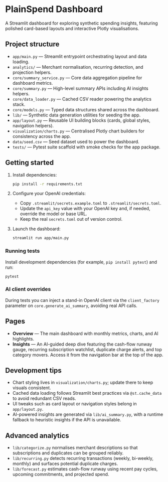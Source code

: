 # PlainSpend Dashboard

A Streamlit dashboard for exploring synthetic spending insights, featuring polished card-based layouts and interactive Plotly visualisations.

## Project structure

- `app/main.py` — Streamlit entrypoint orchestrating layout and data loading.
- `analytics/` — Merchant normalisation, recurring detection, and projection helpers.
- `core/summary_service.py` — Core data aggregation pipeline for dashboard metrics.
- `core/summary.py` — High-level summary APIs including AI insights helpers.
- `core/data_loader.py` — Cached CSV reader powering the analytics stack.
- `core/models.py` — Typed data structures shared across the dashboard.
- `lib/` — Synthetic data generation utilities for seeding the app.
- `app/layout.py` — Reusable UI building blocks (cards, global styles, navigation helpers).
- `visualization/charts.py` — Centralised Plotly chart builders for consistency across the app.
- `data/seed.csv` — Seed dataset used to power the dashboard.
- `tests/` — Pytest suite scaffold with smoke checks for the app package.

## Getting started

1. Install dependencies:

   ```bash
   pip install -r requirements.txt
   ```

2. Configure your OpenAI credentials:

   - Copy `.streamlit/secrets.example.toml` to `.streamlit/secrets.toml`.
   - Update the `api_key` value with your OpenAI key and, if needed, override the model or base URL.
   - Keep the real `secrets.toml` out of version control.

3. Launch the dashboard:

   ```bash
   streamlit run app/main.py
   ```

### Running tests

Install development dependencies (for example, `pip install pytest`) and run:

```bash
pytest
```

### AI client overrides

During tests you can inject a stand-in OpenAI client via the `client_factory` parameter on `core.generate_ai_summary`, avoiding real API calls.

## Pages

- **Overview** — The main dashboard with monthly metrics, charts, and AI highlights.
- **Insights** — An AI-guided deep dive featuring the cash-flow runway gauge, recurring subscription watchlist, duplicate charge alerts, and top category movers. Access it from the navigation bar at the top of the app.

## Development tips

- Chart styling lives in `visualization/charts.py`; update there to keep visuals consistent.
- Cached data loading follows Streamlit best practices via `@st.cache_data` to avoid redundant CSV reads.
- UI tweaks such as card layout or navigation styles belong in `app/layout.py`.
- AI-powered insights are generated via `lib/ai_summary.py`, with a runtime fallback to heuristic insights if the API is unavailable.

## Advanced analytics

- `lib/categorize.py` normalises merchant descriptions so that subscriptions and duplicates can be grouped reliably.
- `lib/recurring.py` detects recurring transactions (weekly, bi-weekly, monthly) and surfaces potential duplicate charges.
- `lib/forecast.py` estimates cash-flow runway using recent pay cycles, upcoming commitments, and projected spend.
